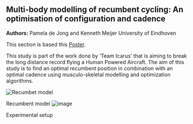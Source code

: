 ## Multi-body modelling of recumbent cycling: An optimisation of configuration and cadence

**Authors:** Pamela de Jong and Kenneth Meijer University of Eindhoven

This section is based this [Poster](http://wiki.anyscript.org/images/3/33/Dejong.pdf).

This study is part of the work done by ‘Team Icarus’ that is aiming to break the long distance record flying a Human Powered Aircraft. The aim of this study is to find an optimal recumbent position in combination with an optimal cadence using musculo-skeletal modelling and optimization algorithms.

![Recumbet model](https://cloud.githubusercontent.com/assets/22542671/20755334/dce461d4-b70e-11e6-9d39-1e93b9bb7d98.png)

Recumbent model
![image](https://cloud.githubusercontent.com/assets/22542671/20755393/1afda80e-b70f-11e6-87bd-6f784d50c258.png)

Experimental setup